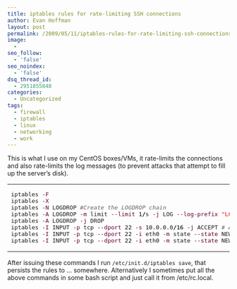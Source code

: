 ```yaml
---
title: iptables rules for rate-limiting SSH connections
author: Evan Hoffman
layout: post
permalink: /2009/05/11/iptables-rules-for-rate-limiting-ssh-connections/
image:
  - 
seo_follow:
  - 'false'
seo_noindex:
  - 'false'
dsq_thread_id:
  - 2951855848
categories:
  - Uncategorized
tags:
  - firewall
  - iptables
  - linux
  - networking
  - work
---
```

This is what I use on my CentOS boxes/VMs, it rate-limits the connections and also rate-limits the log messages (to prevent attacks that attempt to fill up the server&#8217;s disk).

<div class="wp_syntax">
  <table>
    <tr>
      <td class="code">
        <pre class="bash" style="font-family:monospace;">iptables <span style="color: #660033;">-F</span>
iptables <span style="color: #660033;">-X</span>
iptables <span style="color: #660033;">-N</span> LOGDROP <span style="color: #666666; font-style: italic;">#Create the LOGDROP chain</span>
iptables <span style="color: #660033;">-A</span> LOGDROP <span style="color: #660033;">-m</span> limit <span style="color: #660033;">--limit</span> <span style="color: #000000;">1</span><span style="color: #000000; font-weight: bold;">/</span>s <span style="color: #660033;">-j</span> LOG <span style="color: #660033;">--log-prefix</span> <span style="color: #ff0000;">"LOGDROP: "</span> <span style="color: #666666; font-style: italic;"># Rate-limit the logging so the logs don't fill up the server</span>
iptables <span style="color: #660033;">-A</span> LOGDROP <span style="color: #660033;">-j</span> DROP
iptables <span style="color: #660033;">-I</span> INPUT <span style="color: #660033;">-p</span> tcp <span style="color: #660033;">--dport</span> <span style="color: #000000;">22</span> <span style="color: #660033;">-s</span> 10.0.0.0<span style="color: #000000; font-weight: bold;">/</span><span style="color: #000000;">16</span> <span style="color: #660033;">-j</span> ACCEPT <span style="color: #666666; font-style: italic;"># Allow everything from the internal network</span>
iptables <span style="color: #660033;">-I</span> INPUT <span style="color: #660033;">-p</span> tcp <span style="color: #660033;">--dport</span> <span style="color: #000000;">22</span> <span style="color: #660033;">-i</span> eth0 <span style="color: #660033;">-m</span> state <span style="color: #660033;">--state</span> NEW <span style="color: #660033;">-m</span> recent <span style="color: #660033;">--set</span> <span style="color: #666666; font-style: italic;"># create the "bucket"</span>
iptables <span style="color: #660033;">-I</span> INPUT <span style="color: #660033;">-p</span> tcp <span style="color: #660033;">--dport</span> <span style="color: #000000;">22</span> <span style="color: #660033;">-i</span> eth0 <span style="color: #660033;">-m</span> state <span style="color: #660033;">--state</span> NEW <span style="color: #660033;">-m</span> recent <span style="color: #660033;">--update</span> <span style="color: #660033;">--seconds</span> <span style="color: #000000;">60</span> <span style="color: #660033;">--hitcount</span> <span style="color: #000000;">4</span> <span style="color: #660033;">-j</span> LOGDROP  <span style="color: #666666; font-style: italic;"># if there are more than 4 connection attempts in 60 seconds from a given address, log-drop it.</span></pre>
      </td>
    </tr>
  </table>
</div>

After issuing these commands I run `/etc/init.d/iptables save`, that persists the rules to &#8230; somewhere. Alternatively I sometimes put all the above commands in some bash script and just call it from /etc/rc.local.